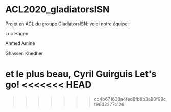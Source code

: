 # ACL2020_gladiatorsISN
Projet en ACL du groupe GladiatorsISN: voici notre équipe:

Luc Hagen

Ahmed Amine

Ghassen Khedher

et le plus beau,
Cyril Guirguis
Let's go!
<<<<<<< HEAD
=======

>>>>>>> cc4b671638a4fed8fb8b3a80f99cf96d2277c126
